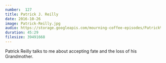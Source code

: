 ```yaml
---
number:  127
title: Patrick J. Reilly
date: 2016-10-26
image: Patrick-Reilly.jpg
audio: https://storage.googleapis.com/mourning-coffee-episodes/Patrick%20J%20Reilly%20Release.mp3
duration: 45:29
filesize: 39491668
---
```


Patrick Reilly talks to me about accepting fate and the loss of his Grandmother.
